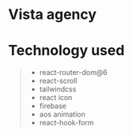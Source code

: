 # Vista agency

# Technology used

> - react-router-dom@6
> - react-scroll
> - tailwindcss
> - react icon
> - firebase
> - aos animation
> - react-hook-form
